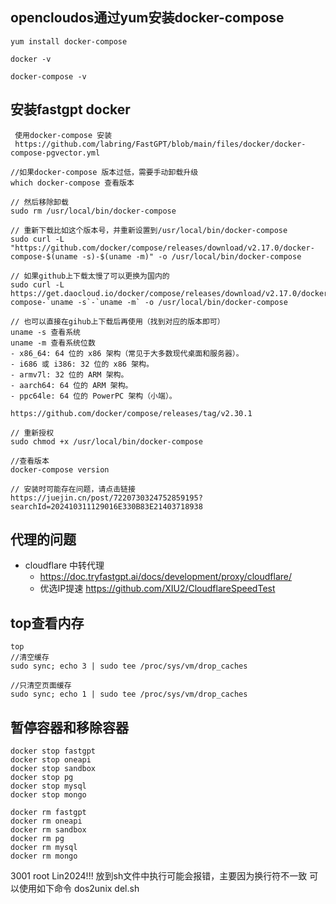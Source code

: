 ## opencloudos通过yum安装docker-compose
```
yum install docker-compose

docker -v

docker-compose -v
```

## 安装fastgpt docker
```
 使用docker-compose 安装
 https://github.com/labring/FastGPT/blob/main/files/docker/docker-compose-pgvector.yml

//如果docker-compose 版本过低，需要手动卸载升级
which docker-compose 查看版本

// 然后移除卸载
sudo rm /usr/local/bin/docker-compose

// 重新下载比如这个版本号，并重新设置到/usr/local/bin/docker-compose
sudo curl -L "https://github.com/docker/compose/releases/download/v2.17.0/docker-compose-$(uname -s)-$(uname -m)" -o /usr/local/bin/docker-compose

// 如果github上下载太慢了可以更换为国内的
sudo curl -L https://get.daocloud.io/docker/compose/releases/download/v2.17.0/docker-compose-`uname -s`-`uname -m` -o /usr/local/bin/docker-compose

// 也可以直接在gihub上下载后再使用（找到对应的版本即可）
uname -s 查看系统
uname -m 查看系统位数
- x86_64: 64 位的 x86 架构（常见于大多数现代桌面和服务器）。
- i686 或 i386: 32 位的 x86 架构。
- armv7l: 32 位的 ARM 架构。
- aarch64: 64 位的 ARM 架构。
- ppc64le: 64 位的 PowerPC 架构（小端）。

https://github.com/docker/compose/releases/tag/v2.30.1

// 重新授权
sudo chmod +x /usr/local/bin/docker-compose

//查看版本
docker-compose version

// 安装时可能存在问题，请点击链接
https://juejin.cn/post/7220730324752859195?searchId=202410311129016E330B83E21403718938
```

## 代理的问题
- cloudflare 中转代理
  - https://doc.tryfastgpt.ai/docs/development/proxy/cloudflare/
  - 优选IP提速 https://github.com/XIU2/CloudflareSpeedTest

## top查看内存
```
top
//清空缓存
sudo sync; echo 3 | sudo tee /proc/sys/vm/drop_caches

//只清空页面缓存
sudo sync; echo 1 | sudo tee /proc/sys/vm/drop_caches
```


## 暂停容器和移除容器
```
docker stop fastgpt
docker stop oneapi
docker stop sandbox
docker stop pg
docker stop mysql
docker stop mongo

docker rm fastgpt
docker rm oneapi
docker rm sandbox
docker rm pg
docker rm mysql
docker rm mongo
```
3001 root Lin2024!!!
放到sh文件中执行可能会报错，主要因为换行符不一致
可以使用如下命令 dos2unix del.sh